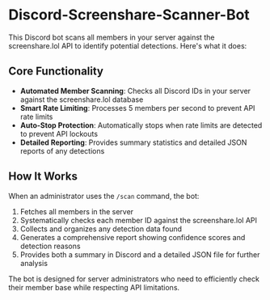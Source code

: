 # Discord-Screenshare-Scanner-Bot

This Discord bot scans all members in your server against the screenshare.lol API to identify potential detections. Here's what it does:

## Core Functionality

- **Automated Member Scanning**: Checks all Discord IDs in your server against the screenshare.lol database
- **Smart Rate Limiting**: Processes 5 members per second to prevent API rate limits
- **Auto-Stop Protection**: Automatically stops when rate limits are detected to prevent API lockouts
- **Detailed Reporting**: Provides summary statistics and detailed JSON reports of any detections


## How It Works

When an administrator uses the `/scan` command, the bot:

1. Fetches all members in the server
2. Systematically checks each member ID against the screenshare.lol API
3. Collects and organizes any detection data found
4. Generates a comprehensive report showing confidence scores and detection reasons
5. Provides both a summary in Discord and a detailed JSON file for further analysis


The bot is designed for server administrators who need to efficiently check their member base while respecting API limitations.
